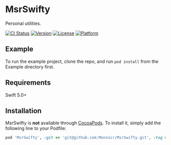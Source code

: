 # MsrSwifty

Personal utilities.

[![CI Status](https://img.shields.io/travis/Monsoir/MsrSwifty.svg?style=flat)](https://travis-ci.org/Monsoir/MsrSwifty)
[![Version](https://img.shields.io/cocoapods/v/MsrSwifty.svg?style=flat)](https://cocoapods.org/pods/MsrSwifty)
[![License](https://img.shields.io/cocoapods/l/MsrSwifty.svg?style=flat)](https://cocoapods.org/pods/MsrSwifty)
[![Platform](https://img.shields.io/cocoapods/p/MsrSwifty.svg?style=flat)](https://cocoapods.org/pods/MsrSwifty)

## Example

To run the example project, clone the repo, and run `pod install` from the Example directory first.

## Requirements

Swift 5.0+

## Installation

MsrSwifty is **not** available through [CocoaPods](https://cocoapods.org). To install
it, simply add the following line to your Podfile:

```ruby
pod 'MsrSwifty', :git => 'git@github.com:Monsoir/MsrSwifty.git', :tag => '0.1.0'
```


